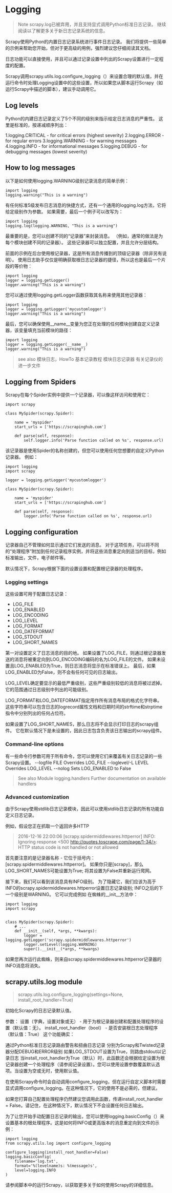 # Logging
>Note
scrapy.log已被弃用，并且支持显式调用Python标准日志记录。 继续阅读以了解更多关于新日志记录系统的信息。

Scrapy使用Python的内置日志记录系统进行事件日志记录。 我们将提供一些简单的示例来帮助您开始，但对于更高级的用例，强烈建议您仔细阅读其文档。

日志功能可以直接使用，并且可以通过记录设置中列出的Scrapy设置进行一定程度的配置。

Scrapy调用scrapy.utils.log.configure_logging（）来设置合理的默认值，并在运行命令时处理Logging设置中的这些设置，所以如果您从脚本运行Scrapy（如运行Scrapy中描述的脚本），建议手动调用它。

## Log levels

Python的内建日志记录定义了5个不同的级别来指示给定日志消息的严重性。 这里是标准的，按递减顺序列出：

1.logging.CRITICAL - for critical errors (highest severity)
2.logging.ERROR - for regular errors
3.logging.WARNING - for warning messages
4.logging.INFO - for informational messages
5.logging.DEBUG - for debugging messages (lowest severity)

## How to log messages

以下是如何使用logging.WARNING级别记录消息的简单示例：
```
import logging
logging.warning("This is a warning")
```

有任何标准5级发布日志消息的快捷方式，还有一个通用的logging.log方法，它将给定级别作为参数。 如果需要，最后一个例子可以改写为：
```
import logging
logging.log(logging.WARNING, "This is a warning")
```

最重要的是，您可以创建不同的“记录器”来封装消息。 （例如，通常的做法是为每个模块创建不同的记录器）。 这些记录器可以独立配置，并且允许分层结构。

前面的示例在后台使用根记录器，这是所有消息传播到的顶级记录器（除非另有说明）。 使用日志助手仅仅是明确获取根日志记录器的捷径，所以这也是最后一个片段的等价物：
```
import logging
logger = logging.getLogger()
logger.warning("This is a warning")
```

您可以通过使用logging.getLogger函数获取其名称来使用其他记录器：

```
import logging
logger = logging.getLogger('mycustomlogger')
logger.warning("This is a warning")
```

最后，您可以确保使用__name__变量为您正在处理的任何模块创建自定义记录器，该变量填充当前模块的路径：

```
import logging
logger = logging.getLogger(__name__)
logger.warning("This is a warning")
```

>see also
模块日志，HowTo
基本记录教程
模块日志记录器
有关记录仪的进一步文件


## Logging from Spiders
Scrapy在每个Spider实例中提供一个记录器，可以像这样访问和使用它：

```
import scrapy

class MySpider(scrapy.Spider):

    name = 'myspider'
    start_urls = ['https://scrapinghub.com']

    def parse(self, response):
        self.logger.info('Parse function called on %s', response.url)
```

该记录器是使用Spider的名称创建的，但您可以使用任何您想要的自定义Python记录器。 例如：

```
import logging
import scrapy

logger = logging.getLogger('mycustomlogger')

class MySpider(scrapy.Spider):

    name = 'myspider'
    start_urls = ['https://scrapinghub.com']

    def parse(self, response):
        logger.info('Parse function called on %s', response.url)
```

## Logging configuration
记录器自己不管理如何显示通过它们发送的消息。 对于这项任务，可以将不同的“处理程序”附加到任何记录程序实例，并将这些消息重定向到适当的目标，例如标准输出，文件，电子邮件等。

默认情况下，Scrapy根据下面的设置设置和配置根记录器的处理程序。

### Logging settings
这些设置可用于配置日志记录：
* LOG_FILE
* LOG_ENABLED
* LOG_ENCODING
* LOG_LEVEL
* LOG_FORMAT
* LOG_DATEFORMAT
* LOG_STDOUT
* LOG_SHORT_NAMES

第一对设置定义了日志消息的目的地。 如果设置了LOG_FILE，则通过根记录器发送的消息将被重定向到LOG_ENCODING编码的名为LOG_FILE的文件。 如果未设置且LOG_ENABLED为True，则日志消息将显示在标准错误上。 最后，如果LOG_ENABLED为False，则不会有任何可见的日志输出。

LOG_LEVEL确定要显示的最低严重级别，这些严重级别较低的消息将被过滤掉。 它的范围通过日志级别中列出的可能级别。

LOG_FORMAT和LOG_DATEFORMAT指定用作所有消息布局的格式化字符串。 这些字符串可以包含日志的logrecord属性文档和日期时间的strftime和strptime指令中分别列出的任何占位符。

如果设置了LOG_SHORT_NAMES，那么日志将不会显示打印日志的scrapy组件。 它在默认情况下是未设置的，因此日志包含负责该日志输出的scrapy组件。

### Command-line options

有一些命令行参数可用于所有命令，您可以使用它们来覆盖有关日志记录的一些Scrapy设置。
--logfile FILE
		Overrides LOG_FILE
--loglevel/-L LEVEL
		Overrides LOG_LEVEL
--nolog
		Sets LOG_ENABLED to False
>See also
Module logging.handlers
Further documentation on available handlers

### Advanced customization
由于Scrapy使用stdlib日志记录模块，因此可以使用stdlib日志记录的所有功能自定义日志记录。

例如，假设您正在抓取一个返回许多HTTP 

>2016-12-16 22:00:06 [scrapy.spidermiddlewares.httperror] INFO: Ignoring
response <500 http://quotes.toscrape.com/page/1-34/>: HTTP status code
is not handled or not allowed

首先要注意的是记录器名称 - 它位于括号内：[scrapy.spidermiddlewares.httperror]。 如果你只是[scrapy]，那么LOG_SHORT_NAMES可能设置为True; 将其设置为False并重新运行爬网。

接下来，我们可以看到该消息具有INFO级别。 为了隐藏它，我们应该为高于INFO的scrapy.spidermiddlewares.httperror设置日志记录级别; INFO之后的下一个级别是WARNING。 它可以完成例如 在蜘蛛的__init__方法中：

```
import logging
import scrapy


class MySpider(scrapy.Spider):
    # ...
    def __init__(self, *args, **kwargs):
        logger = logging.getLogger('scrapy.spidermiddlewares.httperror')
        logger.setLevel(logging.WARNING)
        super().__init__(*args, **kwargs)
```
如果您再次运行此蜘蛛，则来自scrapy.spidermiddlewares.httperror记录器的INFO消息将消失。

## scrapy.utils.log module
>scrapy.utils.log.configure_logging(settings=None, install_root_handler=True)

初始化Scrapy的日志记录默认值。

参数：
设置（字典，设置对象或无） - 用于为根记录器创建和配置处理程序的设置（默认值：无）。
install_root_handler（bool） - 是否安装根日志处理程序（默认值：True）
这个功能确实：

通过Python标准日志记录路由警告和扭曲日志记录
分别为Scrapy和Twisted记录器分配DEBUG和ERROR级别
如果LOG_STDOUT设置为True，则路由stdout以记录日志
当install_root_handler为True（默认）时，此函数还会根据给定设置为根记录器创建一个处理程序（请参阅记录设置）。您可以使用设置参数覆盖默认选项。当设置为空或无时，使用默认值。

在使用Scrapy命令时会自动调用configure_logging，但在运行自定义脚本时需要显式调用configure_logging。在这种情况下，它的使用不是必需的，但建议。

如果您打算自己配置处理程序仍然建议您调用此函数，传递install_root_handler = False。请记住，在这种情况下，默认情况下不会设置任何日志输出。

为了让您开始手动配置日志记录的输出，您可以使用logging.basicConfig（）来设置基本的根处理程序。这是如何将INFO或更高版本的消息重定向到文件的示例：	
```
import logging
from scrapy.utils.log import configure_logging

configure_logging(install_root_handler=False)
logging.basicConfig(
    filename='log.txt',
    format='%(levelname)s: %(message)s',
    level=logging.INFO
)
```

请参阅脚本中的运行Scrapy，以获取更多关于如何使用Scrapy的详细信息。
